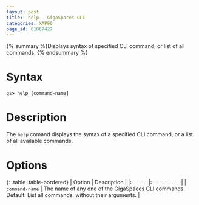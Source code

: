 ```yaml
---
layout: post
title:  help - GigaSpaces CLI
categories: XAP96
page_id: 61867427
---
```


{% summary %}Displays syntax of specified CLI command, or list of all commands. {% endsummary %}

# Syntax

    gs> help [command-name]

# Description

The `help` comand displays the syntax of a specified CLI command, or a list of all available commands.

# Options

{: .table .table-bordered}
| Option | Description |
|:-------|:------------|
| `command-name` | The name of any one of the GigaSpaces CLI commands. Default: List all commands, without their arguments. |
